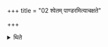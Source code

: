 +++
title = "02 श्वेतम् पाण्डरमित्याचक्षते"

+++

<details><summary>थिते</summary>

2. The white one is called Pāṇḍara. 
</details>
